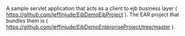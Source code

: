 A sample servlet application that acts as a client to ejb business layer ( https://github.com/jeffinjude/EjbDemoEjbProject ).
The EAR project that bundles them is ( https://github.com/jeffinjude/EjbDemoEnterpriseProject/tree/master ).
